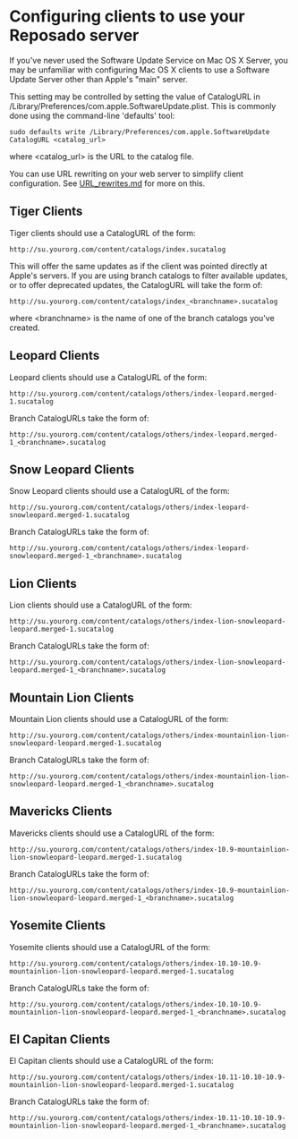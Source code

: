 # Configuring clients to use your Reposado server

If you've never used the Software Update Service on Mac OS X Server, you may be unfamiliar with configuring Mac OS X clients to use a Software Update Server other than Apple's "main" server.

This setting may be controlled by setting the value of CatalogURL in /Library/Preferences/com.apple.SoftwareUpdate.plist. This is commonly done using the command-line 'defaults' tool:

    sudo defaults write /Library/Preferences/com.apple.SoftwareUpdate CatalogURL <catalog_url>

where \<catalog_url> is the URL to the catalog file.

You can use URL rewriting on your web server to simplify client configuration. See [URL_rewrites.md](./URL_rewrites.md) for more on this.


## Tiger Clients

Tiger clients should use a CatalogURL of the form:

    http://su.yourorg.com/content/catalogs/index.sucatalog

This will offer the same updates as if the client was pointed directly at Apple's servers. If you are using branch catalogs to filter available updates, or to offer deprecated updates, the CatalogURL will take the form of:

    http://su.yourorg.com/content/catalogs/index_<branchname>.sucatalog

where \<branchname> is the name of one of the branch catalogs you've created.


## Leopard Clients

Leopard clients should use a CatalogURL of the form:

    http://su.yourorg.com/content/catalogs/others/index-leopard.merged-1.sucatalog

Branch CatalogURLs take the form of:

    http://su.yourorg.com/content/catalogs/others/index-leopard.merged-1_<branchname>.sucatalog


## Snow Leopard Clients

Snow Leopard clients should use a CatalogURL of the form:

    http://su.yourorg.com/content/catalogs/others/index-leopard-snowleopard.merged-1.sucatalog

Branch CatalogURLs take the form of:

    http://su.yourorg.com/content/catalogs/others/index-leopard-snowleopard.merged-1_<branchname>.sucatalog


## Lion Clients

Lion clients should use a CatalogURL of the form:

    http://su.yourorg.com/content/catalogs/others/index-lion-snowleopard-leopard.merged-1.sucatalog

Branch CatalogURLs take the form of:

    http://su.yourorg.com/content/catalogs/others/index-lion-snowleopard-leopard.merged-1_<branchname>.sucatalog


## Mountain Lion Clients

Mountain Lion clients should use a CatalogURL of the form:

    http://su.yourorg.com/content/catalogs/others/index-mountainlion-lion-snowleopard-leopard.merged-1.sucatalog

Branch CatalogURLs take the form of:

    http://su.yourorg.com/content/catalogs/others/index-mountainlion-lion-snowleopard-leopard.merged-1_<branchname>.sucatalog


## Mavericks Clients

Mavericks clients should use a CatalogURL of the form:

    http://su.yourorg.com/content/catalogs/others/index-10.9-mountainlion-lion-snowleopard-leopard.merged-1.sucatalog

Branch CatalogURLs take the form of:

    http://su.yourorg.com/content/catalogs/others/index-10.9-mountainlion-lion-snowleopard-leopard.merged-1_<branchname>.sucatalog
    
## Yosemite Clients

Yosemite clients should use a CatalogURL of the form:

    http://su.yourorg.com/content/catalogs/others/index-10.10-10.9-mountainlion-lion-snowleopard-leopard.merged-1.sucatalog

Branch CatalogURLs take the form of:

    http://su.yourorg.com/content/catalogs/others/index-10.10-10.9-mountainlion-lion-snowleopard-leopard.merged-1_<branchname>.sucatalog

## El Capitan Clients

El Capitan clients should use a CatalogURL of the form:

    http://su.yourorg.com/content/catalogs/others/index-10.11-10.10-10.9-mountainlion-lion-snowleopard-leopard.merged-1.sucatalog

Branch CatalogURLs take the form of:

    http://su.yourorg.com/content/catalogs/others/index-10.11-10.10-10.9-mountainlion-lion-snowleopard-leopard.merged-1_<branchname>.sucatalog

